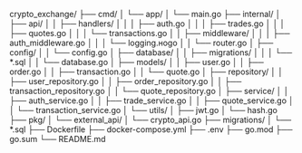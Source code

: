 crypto_exchange/
├── cmd/
│   └── app/
│       └── main.go
├── internal/
│   ├── api/
│   │   ├── handlers/
│   │   │   ├── auth.go
│   │   │   ├── trades.go
│   │   │   ├── quotes.go
│   │   │   └── transactions.go
│   │   ├── middleware/
│   │   │   ├── auth_middleware.go
│   │   │   └── logging.ноgo
│   │   └── router.go
│   ├── config/
│   │   └── config.go
│   ├── database/
│   │   ├── migrations/
│   │   │   └── *.sql
│   │   └── database.go
│   ├── models/
│   │   ├── user.go
│   │   ├── order.go
│   │   ├── transaction.go
│   │   └── quote.go
│   ├── repository/
│   │   ├── user_repository.go
│   │   ├── order_repository.go
│   │   ├── transaction_repository.go
│   │   └── quote_repository.go
│   ├── service/
│   │   ├── auth_service.go
│   │   ├── trade_service.go
│   │   ├── quote_service.go
│   │   └── transaction_service.go
│   └── utils/
│       ├── jwt.go
│       └── hash.go
├── pkg/
│   └── external_api/
│       └── crypto_api.go
├── migrations/
│   └── *.sql
├── Dockerfile
├── docker-compose.yml
├── .env
├── go.mod
├── go.sum
└── README.md

